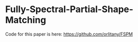 # Fully-Spectral-Partial-Shape-Matching

Code for this paper is here: https://github.com/orlitany/FSPM 
